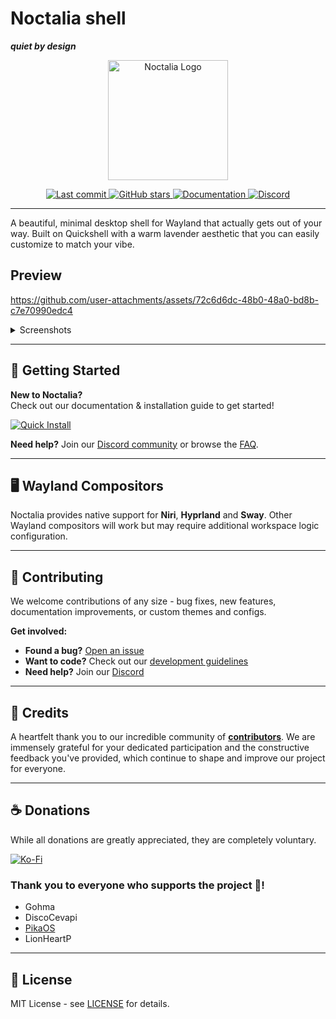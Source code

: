 # Noctalia shell

**_quiet by design_**

<p align="center">
  <img src="https://assets.noctalia.dev/noctalia-logo.svg?v=2" alt="Noctalia Logo" style="width: 192px" />
</p>

<p align="center">
  <a href="https://github.com/noctalia-dev/noctalia-shell/commits">
    <img src="https://img.shields.io/github/last-commit/noctalia-dev/noctalia-shell?style=for-the-badge&labelColor=0C0D11&color=A8AEFF&logo=git&logoColor=FFFFFF&label=commit" alt="Last commit" />
  </a>
  <a href="https://github.com/noctalia-dev/noctalia-shell/stargazers">
    <img src="https://img.shields.io/github/stars/noctalia-dev/noctalia-shell?style=for-the-badge&labelColor=0C0D11&color=A8AEFF&logo=github&logoColor=FFFFFF" alt="GitHub stars" />
  </a>
  <a href="https://docs.noctalia.dev">
    <img src="https://img.shields.io/badge/docs-A8AEFF?style=for-the-badge&logo=gitbook&logoColor=FFFFFF&labelColor=0C0D11" alt="Documentation" />
  </a>
  <a href="https://discord.noctalia.dev">
    <img src="https://img.shields.io/badge/discord-A8AEFF?style=for-the-badge&labelColor=0C0D11&logo=discord&logoColor=FFFFFF" alt="Discord" />
  </a>
</p>

---

A beautiful, minimal desktop shell for Wayland that actually gets out of your way. Built on Quickshell with a warm lavender aesthetic that you can easily customize to match your vibe.

## Preview

https://github.com/user-attachments/assets/72c6d6dc-48b0-48a0-bd8b-c7e70990edc4

<details>
<summary>Screenshots</summary>

![Dark 1](/Assets/Screenshots/noctalia-dark-1.png)
![Dark 2](/Assets/Screenshots/noctalia-dark-2.png)
![Dark 3](/Assets/Screenshots/noctalia-dark-3.png)

![Light 1](/Assets/Screenshots/noctalia-light-1.png)
![Light 2](/Assets/Screenshots/noctalia-light-2.png)
![Light 3](/Assets/Screenshots/noctalia-light-3.png)

</details>

---

## 🚀 Getting Started

**New to Noctalia?**  
Check out our documentation & installation guide to get started!

<a href="https://docs.noctalia.dev/getting-started/installation">
  <img src="https://img.shields.io/badge/⚡%20Quick%20Install-Get%20Started-A8AEFF?style=for-the-badge&logoColor=FFFFFF&labelColor=0C0D11" alt="Quick Install" />
</a>
  
  
**Need help?** Join our [Discord community](https://discord.noctalia.dev) or browse the [FAQ](https://docs.noctalia.dev/getting-started/faq/).

---

## 🖥️ Wayland Compositors

Noctalia provides native support for **Niri**, **Hyprland** and **Sway**. Other Wayland compositors will work but may require additional workspace logic configuration.

---

## 🤝 Contributing

We welcome contributions of any size - bug fixes, new features, documentation improvements, or custom themes and configs.

**Get involved:**
- **Found a bug?** [Open an issue](https://github.com/noctalia-dev/noctalia-shell/issues/new)
- **Want to code?** Check out our [development guidelines](https://docs.noctalia.dev/development/guideline)
- **Need help?** Join our [Discord](https://discord.noctalia.dev)

---

## 💜 Credits

A heartfelt thank you to our incredible community of [**contributors**](https://github.com/noctalia-dev/noctalia-shell/graphs/contributors). We are immensely grateful for your dedicated participation and the constructive feedback you've provided, which continue to shape and improve our project for everyone.

---

## ☕ Donations

While all donations are greatly appreciated, they are completely voluntary.

<a href="https://ko-fi.com/lysec">
  <img src="https://img.shields.io/badge/donate-ko--fi-A8AEFF?style=for-the-badge&logo=kofi&logoColor=FFFFFF&labelColor=0C0D11" alt="Ko-Fi" />
</a>

### Thank you to everyone who supports the project 💜!
* Gohma
* DiscoCevapi
* <a href="https://pika-os.com/" target="_blank">PikaOS</a>
* LionHeartP


---

## 📄 License

MIT License - see [LICENSE](./LICENSE) for details.
